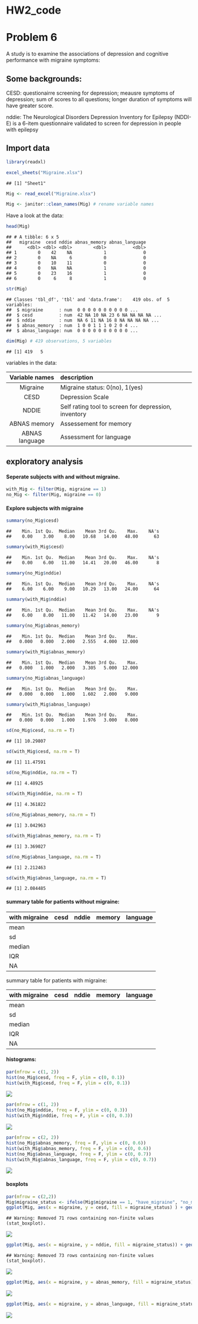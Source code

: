 HW2\_code
================

Problem 6
=========

A study is to examine the associations of depression and cognitive performance with migraine symptoms:

Some backgrounds:
-----------------

CESD: questionairre screening for depression; meausre symptoms of depression; sum of scores to all questions; longer duration of symptoms will have greater score.

nddie: The Neurological Disorders Depression Inventory for Epilepsy (NDDI-E) is a 6-item questionnaire validated to screen for depression in people with epilepsy

Import data
-----------

``` r
library(readxl)

excel_sheets("Migraine.xlsx")
```

    ## [1] "Sheet1"

``` r
Mig <- read_excel("Migraine.xlsx")

Mig <- janitor::clean_names(Mig) # rename variable names
```

Have a look at the data:

``` r
head(Mig)
```

    ## # A tibble: 6 x 5
    ##   migraine  cesd nddie abnas_memory abnas_language
    ##      <dbl> <dbl> <dbl>        <dbl>          <dbl>
    ## 1        0    42    NA            1              0
    ## 2        0    NA     6            0              0
    ## 3        0    10    11            0              0
    ## 4        0    NA    NA            1              0
    ## 5        0    23    16            1              0
    ## 6        0     6     8            1              0

``` r
str(Mig)
```

    ## Classes 'tbl_df', 'tbl' and 'data.frame':    419 obs. of  5 variables:
    ##  $ migraine      : num  0 0 0 0 0 0 0 0 0 0 ...
    ##  $ cesd          : num  42 NA 10 NA 23 6 NA NA NA NA ...
    ##  $ nddie         : num  NA 6 11 NA 16 8 NA NA NA NA ...
    ##  $ abnas_memory  : num  1 0 0 1 1 1 0 2 0 4 ...
    ##  $ abnas_language: num  0 0 0 0 0 0 0 0 0 0 ...

``` r
dim(Mig) # 419 observations, 5 variables
```

    ## [1] 419   5

variables in the data:

| Variable names | description                                          |
|:--------------:|:-----------------------------------------------------|
|    Migraine    | Migraine status: 0(no), 1(yes)                       |
|      CESD      | Depression Scale                                     |
|      NDDIE     | Self rating tool to screen for depression, inventory |
|  ABNAS memory  | Assessement for memory                               |
| ABNAS language | Assessment for language                              |

exploratory analysis
--------------------

#### Seperate subjects with and without migraine.

``` r
with_Mig <- filter(Mig, migraine == 1)
no_Mig <- filter(Mig, migraine == 0)
```

#### Explore subjects with migraine

``` r
summary(no_Mig$cesd)
```

    ##    Min. 1st Qu.  Median    Mean 3rd Qu.    Max.    NA's 
    ##    0.00    3.00    8.00   10.68   14.00   48.00      63

``` r
summary(with_Mig$cesd)
```

    ##    Min. 1st Qu.  Median    Mean 3rd Qu.    Max.    NA's 
    ##    0.00    6.00   11.00   14.41   20.00   46.00       8

``` r
summary(no_Mig$nddie)
```

    ##    Min. 1st Qu.  Median    Mean 3rd Qu.    Max.    NA's 
    ##    6.00    6.00    9.00   10.29   13.00   24.00      64

``` r
summary(with_Mig$nddie)
```

    ##    Min. 1st Qu.  Median    Mean 3rd Qu.    Max.    NA's 
    ##    6.00    8.00   11.00   11.42   14.00   23.00       9

``` r
summary(no_Mig$abnas_memory)
```

    ##    Min. 1st Qu.  Median    Mean 3rd Qu.    Max. 
    ##   0.000   0.000   2.000   2.555   4.000  12.000

``` r
summary(with_Mig$abnas_memory)
```

    ##    Min. 1st Qu.  Median    Mean 3rd Qu.    Max. 
    ##   0.000   1.000   2.000   3.305   5.000  12.000

``` r
summary(no_Mig$abnas_language)
```

    ##    Min. 1st Qu.  Median    Mean 3rd Qu.    Max. 
    ##   0.000   0.000   1.000   1.602   2.000   9.000

``` r
summary(with_Mig$abnas_language)
```

    ##    Min. 1st Qu.  Median    Mean 3rd Qu.    Max. 
    ##   0.000   0.000   1.000   1.976   3.000   8.000

``` r
sd(no_Mig$cesd, na.rm = T)
```

    ## [1] 10.29807

``` r
sd(with_Mig$cesd, na.rm = T)
```

    ## [1] 11.47591

``` r
sd(no_Mig$nddie, na.rm = T)
```

    ## [1] 4.48925

``` r
sd(with_Mig$nddie, na.rm = T)
```

    ## [1] 4.361822

``` r
sd(no_Mig$abnas_memory, na.rm = T)
```

    ## [1] 3.042963

``` r
sd(with_Mig$abnas_memory, na.rm = T)
```

    ## [1] 3.369027

``` r
sd(no_Mig$abnas_language, na.rm = T)
```

    ## [1] 2.212463

``` r
sd(with_Mig$abnas_language, na.rm = T)
```

    ## [1] 2.084485

#### summary table for patients without migraine:

| with migraine | cesd | nddie | memory | language |
|---------------|------|-------|--------|----------|
| mean          |      |
| sd            |      |
| median        |      |
| IQR           |      |
| NA            |      |

summary table for patients with migraine:

| with migraine | cesd | nddie | memory | language |
|---------------|------|-------|--------|----------|
| mean          |      |
| sd            |      |
| median        |      |
| IQR           |      |
| NA            |      |

#### histograms:

``` r
par(mfrow = c(1, 2))
hist(no_Mig$cesd, freq = F, ylim = c(0, 0.1))
hist(with_Mig$cesd, freq = F, ylim = c(0, 0.1))
```

![](HW2_code_files/figure-markdown_github/cesd-1.png)

``` r
par(mfrow = c(1, 2))
hist(no_Mig$nddie, freq = F, ylim = c(0, 0.3))
hist(with_Mig$nddie, freq = F, ylim = c(0, 0.3))
```

![](HW2_code_files/figure-markdown_github/nddie-1.png)

``` r
par(mfrow = c(2, 2))
hist(no_Mig$abnas_memory, freq = F, ylim = c(0, 0.6))
hist(with_Mig$abnas_memory, freq = F, ylim = c(0, 0.6))
hist(no_Mig$abnas_language, freq = F, ylim = c(0, 0.7))
hist(with_Mig$abnas_language, freq = F, ylim = c(0, 0.7))
```

![](HW2_code_files/figure-markdown_github/abnas-1.png)

#### boxplots

``` r
par(mfrow = c(2,2))
Mig$migraine_status <- ifelse(Mig$migraine == 1, "have_migraine", "no_migraine")
ggplot(Mig, aes(x = migraine, y = cesd, fill = migraine_status) ) + geom_boxplot()
```

    ## Warning: Removed 71 rows containing non-finite values (stat_boxplot).

![](HW2_code_files/figure-markdown_github/unnamed-chunk-2-1.png)

``` r
ggplot(Mig, aes(x = migraine, y = nddie, fill = migraine_status)) + geom_boxplot()
```

    ## Warning: Removed 73 rows containing non-finite values (stat_boxplot).

![](HW2_code_files/figure-markdown_github/unnamed-chunk-2-2.png)

``` r
ggplot(Mig, aes(x = migraine, y = abnas_memory, fill = migraine_status)) + geom_boxplot()
```

![](HW2_code_files/figure-markdown_github/unnamed-chunk-2-3.png)

``` r
ggplot(Mig, aes(x = migraine, y = abnas_language, fill = migraine_status)) + geom_boxplot()
```

![](HW2_code_files/figure-markdown_github/unnamed-chunk-2-4.png)
